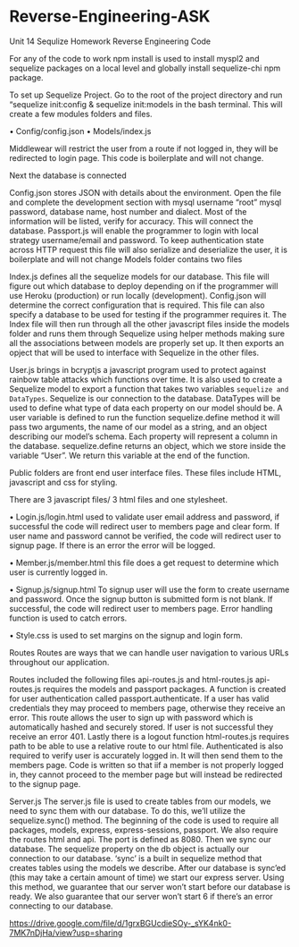 # Reverse-Engineering-ASK
Unit 14 Sequlize Homework Reverse Engineering Code

For any of the code to work npm install is used to install myspl2 and sequelize packages on a local level and globally install sequelize-chi npm package. 

To set up Sequelize Project. Go to the root of the project directory and run “sequelize init:config & sequelize init:models in the bash terminal. This will create a few modules folders and files.

•	Config/config.json
•	Models/index.js

Middlewear will restrict the user from a route if not logged in, they will be redirected to login page. This code is boilerplate and will not change.

Next the database is connected

Config.json stores JSON with details about the environment. Open the file and complete the development section with mysql username “root” mysql password, database name, host number and dialect. Most of the information will be listed, verify for accuracy.  This will connect the database.  Passport.js will enable the programmer to login with local strategy username/email and password. To keep authentication state across HTTP request this file will also serialize and deserialize the user, it is boilerplate and will not change
Models folder contains two files

Index.js defines all the sequelize models for our database. This file will figure out which database to deploy depending on if the programmer will use Heroku (production) or run locally (development). Config.json will determine the correct configuration that is required. This file can also specify a database to be used for testing if the programmer requires it.  The Index file will then run through all the other javascript files inside the models folder and runs them through Sequelize using helper methods making sure all the associations between models are properly set up. It then exports an opject that will be used to interface with Sequelize in the other files.

User.js brings in bcryptjs a javascript program used to protect against rainbow table attacks which functions over time. It is also used to create a Sequelize model to export a function that takes two variables `sequelize and DataTypes`.  Sequelize is our connection to the database. DataTypes will be used to define what type of data each property on our model should be. A user variable is defined to run the function sequelize.define method it will pass two arguments, the name of our model as a string, and an object describing our model’s schema. Each property will represent a column in the database. sequelize.define returns an object, which we store inside the variable “User”. We return this variable at the end of the function.

Public folders are front end user interface files. These files include HTML, javascript and css for styling.

There are 3 javascript files/ 3 html files and one stylesheet.

•	Login.js/login.html used to validate user email address and password, if successful the code will redirect user to members page and clear form.  If user name and password cannot be verified, the code will redirect user to signup page.  If there is an error the error will be logged.

•	Member.js/member.html this file does a get request to determine which user is currently logged in.

•	Signup.js/signup.html To signup user will use the form to create username and password. Once the signup button is submitted form is not blank. If successful, the code will redirect user to members page. Error handling function is used to catch errors.

•	Style.css is used to set margins on the signup and login form.

Routes
Routes are ways that we can handle user navigation to various URLs throughout our application.

Routes included the following files api-routes.js and html-routes.js 
api-routes.js requires the models and passport packages. A function is created for user authentication called passport.authenticate. If a user has valid credentials they may proceed to members page, otherwise they receive an error.  This route allows the user to sign up with password which is automatically hashed and securely stored. If user is not successful they receive an error 401. Lastly there is a logout function 
html-routes.js requires path to be able to use a relative route to our html file. Authenticated is also required to verify user is accurately logged in. It will then send them to the members page. Code is written so that iif a member is not properly logged in, they cannot proceed to the member page but will instead be redirected to the signup page.

Server.js
The server.js file is used to create tables from our models, we need to sync them with our database. To do this, we’ll utilize the sequelize.sync() method.  The beginning of the code is used to require all packages, models, express, express-sessions, passport. We also require the routes html and api. The port is defined as 8080. Then we sync our database. The sequelize property on the db object is actually our connection to our database. ‘sync’ is a built in sequelize method that creates tables using the models we describe. After our database is sync’ed (this may take a certain amount of time) we start our express server. Using this method, we guarantee that our server won’t start before our database is ready. We also guarantee that our server won’t start 6 if there’s an error connecting to our database.

https://drive.google.com/file/d/1grxBGUcdieSOy-_sYK4nk0-7MK7nDjHa/view?usp=sharing
